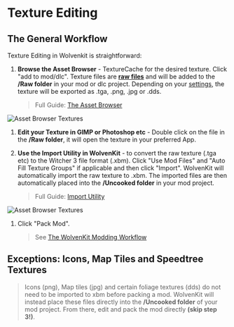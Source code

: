 # Texture Editing

## The General Workflow

Texture Editing in Wolvenkit is straightforward:

1.  **Browse the Asset Browser** - TextureCache for the desired texture. Click "add to mod/dlc". Texture files are [**raw files**](https://github.com/Traderain/Wolven-kit/wiki/T5\_Project-structure) and will be added to the **/Raw folder** in your mod or dlc project. Depending on your [settings](https://github.com/Traderain/Wolven-kit/wiki/T1\_Getting-Started), the texture will be exported as .tga, .png, .jpg or .dds.

    > Full Guide: [The Asset Browser](https://github.com/Traderain/Wolven-kit/wiki/Asset-Browser#Adding-Game-Assets-to-your-mod-Textures)

![Asset Browser Textures](https://github.com/Traderain/Wolven-kit/wiki/assets/0.7\_asset\_browser\_textures.jpg)

1. **Edit your Texture in GIMP or Photoshop etc** - Double click on the file in the **/Raw folder**, it will open the texture in your preferred App.
2.  **Use the Import Utility in WolvenKit** - to convert the raw texture (.tga etc) to the Witcher 3 file format (.xbm). Click "Use Mod Files" and "Auto Fill Texture Groups" if applicable and then click "Import". WolvenKit will automatically import the raw texture to .xbm. The imported files are then automatically placed into the **/Uncooked folder** in your mod project.

    > Full Guide: [Import Utility](https://github.com/Traderain/Wolven-kit/wiki/Import-Utility)

![Asset Browser Textures](https://github.com/Traderain/Wolven-kit/wiki/assets/0.7\_import.jpg)

1.  Click "Pack Mod".

    > See [The WolvenKit Modding Workflow](https://github.com/Traderain/Wolven-kit/wiki/T5\_Project-structure)

## Exceptions: Icons, Map Tiles and Speedtree Textures

> Icons (png), Map tiles (jpg) and certain foliage textures (dds) do not need to be imported to xbm before packing a mod. WolvenKit will instead place these files directly into the **/Uncooked folder** of your mod project. From there, edit and pack the mod directly **(skip step 3!)**.
